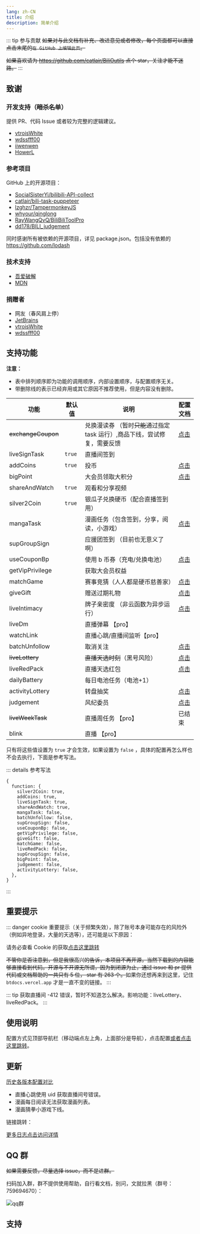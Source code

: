 ```yaml
---
lang: zh-CN
title: 介绍
description: 简单介绍
---
```


::: tip 参与贡献
~~如果对与此文档有补充、改进意见或者修改，每个页面都可以直接点击末尾的`在 GitHub 上编辑此页`。~~

~~如果喜欢请为 <https://github.com/catlair/BiliOutils> 点个 star，关注才能不迷路。~~
:::

## 致谢

### 开发支持（~~暗杀名单~~）

提供 PR、代码 Issue 或者较为完整的逻辑建议。

- [vtroisWhite](https://github.com/vtroisWhite)
- [wdssfff00](https://github.com/wdssfff00)
- [iiwenwen](https://github.com/iiwenwen)
- [HowerL](https://github.com/HowerL)

### 参考项目

GitHub 上的开源项目：

- [SocialSisterYi/bilibili-API-collect](https://github.com/SocialSisterYi/bilibili-API-collect)
- [catlair/bili-task-puppeteer](https://github.com/catlair/bili-task-puppeteer)
- [lzghzr/TampermonkeyJS](https://github.com/lzghzr/TampermonkeyJS)
- [whyour/qinglong](https://github.com/whyour/qinglong)
- [RayWangQvQ/BiliBiliToolPro](https://github.com/RayWangQvQ/BiliBiliToolPro)
- [dd178/BILI_judgement](https://github.com/dd178/BILI_judgement)

同时感谢所有被依赖的开源项目，详见 package.json。包括没有依赖的 https://github.com/lodash

### 技术支持

- [吾爱破解](https://www.52pojie.cn/)
- [MDN](https://www.52pojie.cn//)

### 捐赠者

- 网友（春风肩上停）
- [JetBrains](https://www.jetbrains.com/zh-cn/community/opensource)
- [vtroisWhite](https://github.com/vtroisWhite)
- [wdssfff00](https://github.com/wdssfff00)

## 支持功能 <Badge v-if="isRefreshed" type="tip" :text="`版本${tagName}`" vertical="top" />

**注意：**

- 表中排列顺序即为功能的调用顺序，内部设置顺序，与配置顺序无关。
- 带删除线的表示已经弃用或其它原因不推荐使用，但是内容没有删除。

| 功能               | 默认值 | 说明                                                                       | 配置文档                              |
| ------------------ | ------ | -------------------------------------------------------------------------- | ------------------------------------- |
| ~~exchangeCoupon~~ |        | 兑换漫读券 （暂时~~只能~~通过指定 task 运行）,商品下线，尝试修复，需要反馈 | [点击](../config/func.md#兑换漫读券)  |
| liveSignTask       | `true` | 直播间签到                                                                 |                                       |
| addCoins           | `true` | 投币                                                                       | [点击](../config/func.md#投币)        |
| bigPoint           |        | 大会员领取大积分                                                           | [点击](../config/func.md#大积分)      |
| shareAndWatch      | `true` | 观看和分享视频                                                             |                                       |
| silver2Coin        | `true` | 银瓜子兑换硬币（配合直播签到用）                                           |                                       |
| mangaTask          |        | 漫画任务（包含签到，分享，阅读，小游戏）                                   | [点击](../config/func.md#漫画任务)    |
| supGroupSign       |        | 应援团签到 （目前也无意义了啊）                                            |                                       |
| useCouponBp        |        | 使用 b 币券（充电/兑换电池）                                               | [点击](../config/func.md#使用-b-币券) |
| getVipPrivilege    |        | 获取大会员权益                                                             |                                       |
| matchGame          |        | 赛事竞猜（人人都是硬币慈善家）                                             | [点击](../config/func.md#竞猜)        |
| giveGift           |        | 赠送过期礼物                                                               | [点击](../config/func.md#直播间礼物)  |
| liveIntimacy       |        | 牌子亲密度 （非云函数为异步运行）                                          | [点击](../config/func.md#粉丝亲密度)  |
| liveDm             |        | 直播弹幕 【pro】                                                           |                                       |
| watchLink          |        | 直播心跳/直播间监听【pro】                                                 |                                       |
| batchUnfollow      |        | 取消关注                                                                   | [点击](../config/func.md#取关分组)    |
| ~~liveLottery~~    |        | ~~直播天选时刻~~（黑号风险）                                               | [点击](../config/func.md#天选时刻)    |
| liveRedPack        |        | 直播天选红包                                                               | [点击](../config/func.md#天选红包)    |
| dailyBattery       |        | 每日电池任务（电池+1）                                                     |                                       |
| activityLottery    |        | 转盘抽奖                                                                   | [点击](../config/func.md#转盘抽奖)    |
| judgement          |        | 风纪委员                                                                   | [点击](../config/func.md#风纪委员)    |
| ~~liveWeekTask~~   |        | 直播周任务 【pro】                                                         | 已结束                                |
| blink              |        | 直播 【pro】                                                               |                                       |

只有将这些值设置为 `true` 才会生效，如果设置为 `false` ，具体的配置再怎么样也不会去执行，下面是参考写法。

::: details 参考写法

```json5
{
  function: {
    silver2Coin: true,
    addCoins: true,
    liveSignTask: true,
    shareAndWatch: true,
    mangaTask: false,
    batchUnfollow: false,
    supGroupSign: false,
    useCouponBp: false,
    getVipPrivilege: false,
    giveGift: false,
    matchGame: false,
    liveRedPack: false,
    supGroupSign: false,
    bigPoint: false,
    judgement: false,
    activityLottery: false,
  },
}
```

:::

## 重要提示

::: danger
cookie 重要提示（关于频繁失效），除了账号本身可能存在的风险外（例如异地登录，大量的天选等），还可能是以下原因：

请务必查看 Cookie 的获取[点击这里跳转](../config/get_value.md)

~~不管你是否注意到，但是我很高兴的告诉，本项目不再开源，当然下载到的内容能够直接看到代码。开源与不开源无所谓，因为到闭源为止，通过 issue 和 pr 提供代码或文档帮助的一共只有 5 位， star 有 263 个。~~如果你还想再来到这里，记住 `btdocs.vercel.app` 才是一直不变的链接。
:::

::: tip
获取直播间 -412 错误，暂时不知道怎么解决。影响功能：liveLottery、liveRedPack。
:::

## 使用说明

配置方式见顶部导航栏（移动端点左上角，上面部分是导航），点击配置[或者点击这里跳转](../config/)。

## 更新

[历史各版本配置对比](/config/version.md)

- <Badge type="warning" text="修复" vertical="middle" /> 直播心跳使用 uid 获取直播间号错误。
- <Badge type="warning" text="修复" vertical="middle" /> 漫画每日阅读无法获取漫画列表。
- <Badge type="danger" text="警告" vertical="middle" /> 漫画猜拳小游戏下线。

链接跳转：

[更多日志点击访问详情](./update.md)

## QQ 群

~~如果需要反馈，尽量选择 issue，而不是进群。~~

扫码加入群，群不提供使用帮助，自行看文档，别问，文就拉黑（群号：759694670）：

![qq群](/images/qq_group.png)

## 支持

<SponsorShip></SponsorShip>
